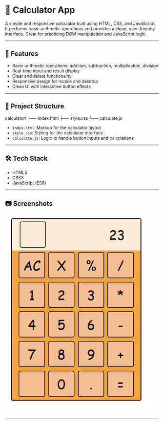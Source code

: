 # 🔢 Calculator App

A simple and responsive calculator built using HTML, CSS, and JavaScript. It performs basic arithmetic operations and provides a clean, user-friendly interface. Great for practicing DOM manipulation and JavaScript logic.

---

## 🚀 Features

- Basic arithmetic operations: addition, subtraction, multiplication, division
- Real-time input and result display
- Clear and delete functionality
- Responsive design for mobile and desktop
- Clean UI with interactive button effects

---

## 📁 Project Structure

calculator/
├── index.html
├── style.css
└── calculate.js


- `index.html`: Markup for the calculator layout
- `style.css`: Styling for the calculator interface
- `calculate.js`: Logic to handle button inputs and calculations

---

## 🛠️ Tech Stack

- HTML5
- CSS3
- JavaScript (ES6)

---

## 📷 Screenshots


![Calculator Screenshot](Assets/Capture.PNG)


---

